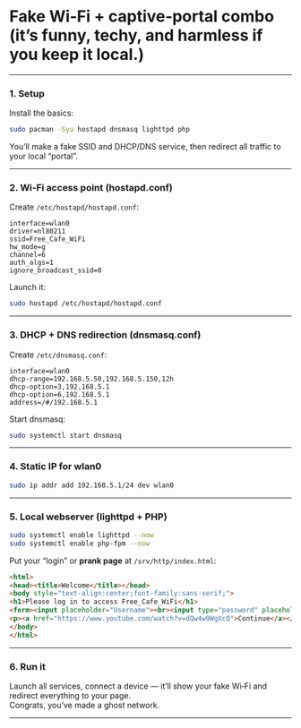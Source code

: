 # Fake Wi‑Fi + captive‑portal combo  (it’s funny, techy, and harmless if you keep it local.)

---

### **1. Setup**
Install the basics:
```bash
sudo pacman -Syu hostapd dnsmasq lighttpd php
```

You’ll make a fake SSID and DHCP/DNS service, then redirect all traffic to your local “portal”.

---

### **2. Wi‑Fi access point (hostapd.conf)**
Create `/etc/hostapd/hostapd.conf`:
```
interface=wlan0
driver=nl80211
ssid=Free_Cafe_WiFi
hw_mode=g
channel=6
auth_algs=1
ignore_broadcast_ssid=0
```

Launch it:
```bash
sudo hostapd /etc/hostapd/hostapd.conf
```

---

### **3. DHCP + DNS redirection (dnsmasq.conf)**
Create `/etc/dnsmasq.conf`:
```
interface=wlan0
dhcp-range=192.168.5.50,192.168.5.150,12h
dhcp-option=3,192.168.5.1
dhcp-option=6,192.168.5.1
address=/#/192.168.5.1
```

Start dnsmasq:
```bash
sudo systemctl start dnsmasq
```

---

### **4. Static IP for wlan0**
```bash
sudo ip addr add 192.168.5.1/24 dev wlan0
```

---

### **5. Local webserver (lighttpd + PHP)**
```bash
sudo systemctl enable lighttpd --now
sudo systemctl enable php-fpm --now
```

Put your “login” or **prank page** at `/srv/http/index.html`:

```html
<html>
<head><title>Welcome</title></head>
<body style="text-align:center;font-family:sans-serif;">
<h1>Please log in to access Free_Cafe_WiFi</h1>
<form><input placeholder="Username"><br><input type="password" placeholder="Password"><br></form>
<p><a href="https://www.youtube.com/watch?v=dQw4w9WgXcQ">Continue</a></p>
</body>
</html>
```

---

### **6. Run it**
Launch all services, connect a device — it’ll show your fake Wi‑Fi and redirect everything to your page.  
Congrats, you’ve made a ghost network.

---
